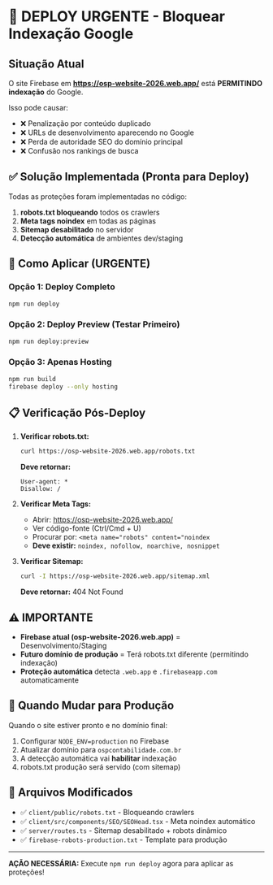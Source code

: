 # 🚨 DEPLOY URGENTE - Bloquear Indexação Google

## Situação Atual
O site Firebase em **https://osp-website-2026.web.app/** está **PERMITINDO indexação** do Google.

Isso pode causar:
- ❌ Penalização por conteúdo duplicado
- ❌ URLs de desenvolvimento aparecendo no Google
- ❌ Perda de autoridade SEO do domínio principal
- ❌ Confusão nos rankings de busca

## ✅ Solução Implementada (Pronta para Deploy)

Todas as proteções foram implementadas no código:
1. **robots.txt bloqueando** todos os crawlers
2. **Meta tags noindex** em todas as páginas
3. **Sitemap desabilitado** no servidor
4. **Detecção automática** de ambientes dev/staging

## 🚀 Como Aplicar (URGENTE)

### Opção 1: Deploy Completo
```bash
npm run deploy
```

### Opção 2: Deploy Preview (Testar Primeiro)
```bash
npm run deploy:preview
```

### Opção 3: Apenas Hosting
```bash
npm run build
firebase deploy --only hosting
```

## 📋 Verificação Pós-Deploy

1. **Verificar robots.txt:**
   ```bash
   curl https://osp-website-2026.web.app/robots.txt
   ```
   **Deve retornar:**
   ```
   User-agent: *
   Disallow: /
   ```

2. **Verificar Meta Tags:**
   - Abrir: https://osp-website-2026.web.app/
   - Ver código-fonte (Ctrl/Cmd + U)
   - Procurar por: `<meta name="robots" content="noindex`
   - **Deve existir:** `noindex, nofollow, noarchive, nosnippet`

3. **Verificar Sitemap:**
   ```bash
   curl -I https://osp-website-2026.web.app/sitemap.xml
   ```
   **Deve retornar:** 404 Not Found

## ⚠️ IMPORTANTE

- **Firebase atual (osp-website-2026.web.app)** = Desenvolvimento/Staging
- **Futuro domínio de produção** = Terá robots.txt diferente (permitindo indexação)
- **Proteção automática** detecta `.web.app` e `.firebaseapp.com` automaticamente

## 🔄 Quando Mudar para Produção

Quando o site estiver pronto e no domínio final:

1. Configurar `NODE_ENV=production` no Firebase
2. Atualizar domínio para `ospcontabilidade.com.br`
3. A detecção automática vai **habilitar** indexação
4. robots.txt produção será servido (com sitemap)

## 📝 Arquivos Modificados

- ✅ `client/public/robots.txt` - Bloqueando crawlers
- ✅ `client/src/components/SEO/SEOHead.tsx` - Meta noindex automático
- ✅ `server/routes.ts` - Sitemap desabilitado + robots dinâmico
- ✅ `firebase-robots-production.txt` - Template para produção

---

**AÇÃO NECESSÁRIA:** Execute `npm run deploy` agora para aplicar as proteções!
